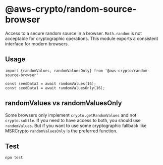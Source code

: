 # @aws-crypto/random-source-browser

Access to a secure random source in a browser.
`Math.random` is not acceptable for cryptographic operations.
This module exports a consistent interface for modern browsers.

## Usage

```
import {randomValues, randomValuesOnly} from '@aws-crypto/random-source-browser'

const seedData2 = await randomValues(16);
const seedData1 = await randomValuesOnly(16);

```

## randomValues vs randomValuesOnly

Some browsers only implement `crypto.getRandomValues` and not `crypto.subtle`.
If you need to have access to both, you should use `randomValues`. But if
you want to use some cryptographic fallback like MSRCrypto `randomValuesOnly`
is the preferred function.

## Test

`npm test`
